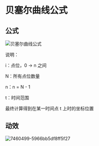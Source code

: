 # 贝塞尔曲线公式

## 公式

![贝塞尔曲线公式](E:\PJ\myLearn\LEARN\学习资料\数学公式\贝塞尔曲线公式.png)

说明：

i：点位，0 -> n 之间

N：所有点位数量

n：n = N - 1

t：时间范围

最终计算得到在某一时间点 t 上时的坐标位置

## 动效

![7460499-5966bb5df8ff5f27](E:\PJ\myLearn\LEARN\学习资料\数学公式\7460499-5966bb5df8ff5f27.gif)